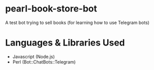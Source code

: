 # pearl-book-store-bot
A test bot trying to sell books (for learning how to use Telegram bots)

# Languages & Libraries Used
- Javascript (Node.js)
- Perl (Bot::ChatBots::Telegram)
